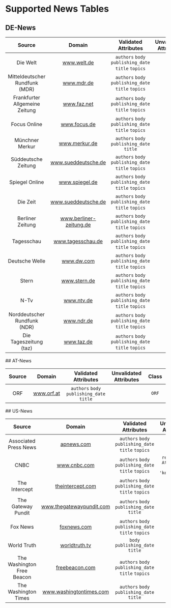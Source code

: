 # Supported News Tables

## DE-News
<table class="source de">
	<thread>
		<tr>
			<th>Source</th>
			<th>Domain</th>
			<th>Validated Attributes</th>
			<th>Unvalidated Attributes</th>
			<th>Class</th>
		</tr>
	</thread>
	<tbody>
		<tr>
			<td style="text-align: center; width: 200px">
				Die Welt
			</td>
			<td style="text-align: center; width: 200px">
				<a href="https://www.welt.de/">
					<span>www.welt.de</span>
				</a>
			</td>
			<td style="text-align: center; width: 200px">
				<code>authors</code>
				<code>body</code>
				<code>publishing_date</code>
				<code>title</code>
				<code>topics</code>
			</td>
			<td style="text-align: center; width: 200px">
			</td>
			<td style="text-align: center; width: 200px">
				<code>DieWelt</code>
			</td>
		</tr>
		<tr>
			<td style="text-align: center; width: 200px">
				Mitteldeutscher Rundfunk (MDR)
			</td>
			<td style="text-align: center; width: 200px">
				<a href="https://www.mdr.de/">
					<span>www.mdr.de</span>
				</a>
			</td>
			<td style="text-align: center; width: 200px">
				<code>authors</code>
				<code>body</code>
				<code>publishing_date</code>
				<code>title</code>
				<code>topics</code>
			</td>
			<td style="text-align: center; width: 200px">
			</td>
			<td style="text-align: center; width: 200px">
				<code>MDR</code>
			</td>
		</tr>
		<tr>
			<td style="text-align: center; width: 200px">
				Frankfurter Allgemeine Zeitung
			</td>
			<td style="text-align: center; width: 200px">
				<a href="https://www.faz.net/">
					<span>www.faz.net</span>
				</a>
			</td>
			<td style="text-align: center; width: 200px">
				<code>authors</code>
				<code>body</code>
				<code>publishing_date</code>
				<code>title</code>
				<code>topics</code>
			</td>
			<td style="text-align: center; width: 200px">
			</td>
			<td style="text-align: center; width: 200px">
				<code>FAZ</code>
			</td>
		</tr>
		<tr>
			<td style="text-align: center; width: 200px">
				Focus Online
			</td>
			<td style="text-align: center; width: 200px">
				<a href="https://www.focus.de/">
					<span>www.focus.de</span>
				</a>
			</td>
			<td style="text-align: center; width: 200px">
				<code>authors</code>
				<code>body</code>
				<code>publishing_date</code>
				<code>title</code>
				<code>topics</code>
			</td>
			<td style="text-align: center; width: 200px">
			</td>
			<td style="text-align: center; width: 200px">
				<code>Focus</code>
			</td>
		</tr>
		<tr>
			<td style="text-align: center; width: 200px">
				Münchner Merkur
			</td>
			<td style="text-align: center; width: 200px">
				<a href="https://www.merkur.de/">
					<span>www.merkur.de</span>
				</a>
			</td>
			<td style="text-align: center; width: 200px">
				<code>authors</code>
				<code>body</code>
				<code>publishing_date</code>
				<code>title</code>
			</td>
			<td style="text-align: center; width: 200px">
			</td>
			<td style="text-align: center; width: 200px">
				<code>Merkur</code>
			</td>
		</tr>
		<tr>
			<td style="text-align: center; width: 200px">
				Süddeutsche Zeitung
			</td>
			<td style="text-align: center; width: 200px">
				<a href="https://www.sueddeutsche.de/">
					<span>www.sueddeutsche.de</span>
				</a>
			</td>
			<td style="text-align: center; width: 200px">
				<code>authors</code>
				<code>body</code>
				<code>publishing_date</code>
				<code>title</code>
				<code>topics</code>
			</td>
			<td style="text-align: center; width: 200px">
			</td>
			<td style="text-align: center; width: 200px">
				<code>SZ</code>
			</td>
		</tr>
		<tr>
			<td style="text-align: center; width: 200px">
				Spiegel Online
			</td>
			<td style="text-align: center; width: 200px">
				<a href="https://www.spiegel.de/">
					<span>www.spiegel.de</span>
				</a>
			</td>
			<td style="text-align: center; width: 200px">
				<code>authors</code>
				<code>body</code>
				<code>publishing_date</code>
				<code>title</code>
				<code>topics</code>
			</td>
			<td style="text-align: center; width: 200px">
			</td>
			<td style="text-align: center; width: 200px">
				<code>SpiegelOnline</code>
			</td>
		</tr>
		<tr>
			<td style="text-align: center; width: 200px">
				Die Zeit
			</td>
			<td style="text-align: center; width: 200px">
				<a href="https://www.sueddeutsche.de/">
					<span>www.sueddeutsche.de</span>
				</a>
			</td>
			<td style="text-align: center; width: 200px">
				<code>authors</code>
				<code>body</code>
				<code>publishing_date</code>
				<code>title</code>
				<code>topics</code>
			</td>
			<td style="text-align: center; width: 200px">
			</td>
			<td style="text-align: center; width: 200px">
				<code>DieZeit</code>
			</td>
		</tr>
		<tr>
			<td style="text-align: center; width: 200px">
				Berliner Zeitung
			</td>
			<td style="text-align: center; width: 200px">
				<a href="https://www.berliner-zeitung.de/">
					<span>www.berliner-zeitung.de</span>
				</a>
			</td>
			<td style="text-align: center; width: 200px">
				<code>authors</code>
				<code>body</code>
				<code>publishing_date</code>
				<code>title</code>
				<code>topics</code>
			</td>
			<td style="text-align: center; width: 200px">
			</td>
			<td style="text-align: center; width: 200px">
				<code>BerlinerZeitung</code>
			</td>
		</tr>
		<tr>
			<td style="text-align: center; width: 200px">
				Tagesschau
			</td>
			<td style="text-align: center; width: 200px">
				<a href="https://www.tagesschau.de/">
					<span>www.tagesschau.de</span>
				</a>
			</td>
			<td style="text-align: center; width: 200px">
				<code>authors</code>
				<code>body</code>
				<code>publishing_date</code>
				<code>title</code>
				<code>topics</code>
			</td>
			<td style="text-align: center; width: 200px">
			</td>
			<td style="text-align: center; width: 200px">
				<code>Tagesschau</code>
			</td>
		</tr>
		<tr>
			<td style="text-align: center; width: 200px">
				Deutsche Welle
			</td>
			<td style="text-align: center; width: 200px">
				<a href="https://www.dw.com/">
					<span>www.dw.com</span>
				</a>
			</td>
			<td style="text-align: center; width: 200px">
				<code>authors</code>
				<code>body</code>
				<code>publishing_date</code>
				<code>title</code>
				<code>topics</code>
			</td>
			<td style="text-align: center; width: 200px">
			</td>
			<td style="text-align: center; width: 200px">
				<code>DW</code>
			</td>
		</tr>
		<tr>
			<td style="text-align: center; width: 200px">
				Stern
			</td>
			<td style="text-align: center; width: 200px">
				<a href="https://www.stern.de/">
					<span>www.stern.de</span>
				</a>
			</td>
			<td style="text-align: center; width: 200px">
				<code>authors</code>
				<code>body</code>
				<code>publishing_date</code>
				<code>title</code>
				<code>topics</code>
			</td>
			<td style="text-align: center; width: 200px">
			</td>
			<td style="text-align: center; width: 200px">
				<code>Stern</code>
			</td>
		</tr>
		<tr>
			<td style="text-align: center; width: 200px">
				N-Tv
			</td>
			<td style="text-align: center; width: 200px">
				<a href="https://www.ntv.de/">
					<span>www.ntv.de</span>
				</a>
			</td>
			<td style="text-align: center; width: 200px">
				<code>authors</code>
				<code>body</code>
				<code>publishing_date</code>
				<code>title</code>
				<code>topics</code>
			</td>
			<td style="text-align: center; width: 200px">
			</td>
			<td style="text-align: center; width: 200px">
				<code>NTV</code>
			</td>
		</tr>
		<tr>
			<td style="text-align: center; width: 200px">
				Norddeutscher Rundfunk (NDR)
			</td>
			<td style="text-align: center; width: 200px">
				<a href="https://www.ndr.de/">
					<span>www.ndr.de</span>
				</a>
			</td>
			<td style="text-align: center; width: 200px">
				<code>authors</code>
				<code>body</code>
				<code>publishing_date</code>
				<code>title</code>
				<code>topics</code>
			</td>
			<td style="text-align: center; width: 200px">
			</td>
			<td style="text-align: center; width: 200px">
				<code>NDR</code>
			</td>
		</tr>
		<tr>
			<td style="text-align: center; width: 200px">
				Die Tageszeitung (taz)
			</td>
			<td style="text-align: center; width: 200px">
				<a href="https://www.taz.de/">
					<span>www.taz.de</span>
				</a>
			</td>
			<td style="text-align: center; width: 200px">
				<code>authors</code>
				<code>body</code>
				<code>publishing_date</code>
				<code>title</code>
				<code>topics</code>
			</td>
			<td style="text-align: center; width: 200px">
			</td>
			<td style="text-align: center; width: 200px">
				<code>Taz</code>
			</td>
		</tr>
	</tbody>
</table>
## AT-News
<table class="source at">
	<thread>
		<tr>
			<th>Source</th>
			<th>Domain</th>
			<th>Validated Attributes</th>
			<th>Unvalidated Attributes</th>
			<th>Class</th>
		</tr>
	</thread>
	<tbody>
		<tr>
			<td style="text-align: center; width: 200px">
				ORF
			</td>
			<td style="text-align: center; width: 200px">
				<a href="https://www.orf.at">
					<span>www.orf.at</span>
				</a>
			</td>
			<td style="text-align: center; width: 200px">
				<code>authors</code>
				<code>body</code>
				<code>publishing_date</code>
				<code>title</code>
			</td>
			<td style="text-align: center; width: 200px">
			</td>
			<td style="text-align: center; width: 200px">
				<code>ORF</code>
			</td>
		</tr>
	</tbody>
</table>
## US-News
<table class="source us">
	<thread>
		<tr>
			<th>Source</th>
			<th>Domain</th>
			<th>Validated Attributes</th>
			<th>Unvalidated Attributes</th>
			<th>Class</th>
		</tr>
	</thread>
	<tbody>
		<tr>
			<td style="text-align: center; width: 200px">
				Associated Press News
			</td>
			<td style="text-align: center; width: 200px">
				<a href="https://apnews.com/">
					<span>apnews.com</span>
				</a>
			</td>
			<td style="text-align: center; width: 200px">
				<code>authors</code>
				<code>body</code>
				<code>publishing_date</code>
				<code>title</code>
				<code>topics</code>
			</td>
			<td style="text-align: center; width: 200px">
			</td>
			<td style="text-align: center; width: 200px">
				<code>APNews</code>
			</td>
		</tr>
		<tr>
			<td style="text-align: center; width: 200px">
				CNBC
			</td>
			<td style="text-align: center; width: 200px">
				<a href="https://www.cnbc.com/">
					<span>www.cnbc.com</span>
				</a>
			</td>
			<td style="text-align: center; width: 200px">
				<code>authors</code>
				<code>body</code>
				<code>publishing_date</code>
				<code>title</code>
				<code>topics</code>
			</td>
			<td style="text-align: center; width: 200px">
				<code>registered Attribute: <function CNBCParser.key_points at 0x0000021DA2A14940> --> 'key_points'</code>
			</td>
			<td style="text-align: center; width: 200px">
				<code>CNBC</code>
			</td>
		</tr>
		<tr>
			<td style="text-align: center; width: 200px">
				The Intercept
			</td>
			<td style="text-align: center; width: 200px">
				<a href="https://theintercept.com/">
					<span>theintercept.com</span>
				</a>
			</td>
			<td style="text-align: center; width: 200px">
				<code>authors</code>
				<code>body</code>
				<code>publishing_date</code>
				<code>title</code>
				<code>topics</code>
			</td>
			<td style="text-align: center; width: 200px">
			</td>
			<td style="text-align: center; width: 200px">
				<code>TheIntercept</code>
			</td>
		</tr>
		<tr>
			<td style="text-align: center; width: 200px">
				The Gateway Pundit
			</td>
			<td style="text-align: center; width: 200px">
				<a href="https://www.thegatewaypundit.com/">
					<span>www.thegatewaypundit.com</span>
				</a>
			</td>
			<td style="text-align: center; width: 200px">
				<code>authors</code>
				<code>body</code>
				<code>publishing_date</code>
				<code>title</code>
			</td>
			<td style="text-align: center; width: 200px">
			</td>
			<td style="text-align: center; width: 200px">
				<code>TheGatewayPundit</code>
			</td>
		</tr>
		<tr>
			<td style="text-align: center; width: 200px">
				Fox News
			</td>
			<td style="text-align: center; width: 200px">
				<a href="https://foxnews.com/">
					<span>foxnews.com</span>
				</a>
			</td>
			<td style="text-align: center; width: 200px">
				<code>authors</code>
				<code>body</code>
				<code>publishing_date</code>
				<code>title</code>
				<code>topics</code>
			</td>
			<td style="text-align: center; width: 200px">
			</td>
			<td style="text-align: center; width: 200px">
				<code>FoxNews</code>
			</td>
		</tr>
		<tr>
			<td style="text-align: center; width: 200px">
				World Truth
			</td>
			<td style="text-align: center; width: 200px">
				<a href="https://worldtruth.tv/">
					<span>worldtruth.tv</span>
				</a>
			</td>
			<td style="text-align: center; width: 200px">
				<code>body</code>
				<code>publishing_date</code>
				<code>title</code>
			</td>
			<td style="text-align: center; width: 200px">
			</td>
			<td style="text-align: center; width: 200px">
				<code>WorldTruth</code>
			</td>
		</tr>
		<tr>
			<td style="text-align: center; width: 200px">
				The Washington Free Beacon
			</td>
			<td style="text-align: center; width: 200px">
				<a href="https://freebeacon.com/">
					<span>freebeacon.com</span>
				</a>
			</td>
			<td style="text-align: center; width: 200px">
				<code>authors</code>
				<code>body</code>
				<code>publishing_date</code>
				<code>title</code>
				<code>topics</code>
			</td>
			<td style="text-align: center; width: 200px">
			</td>
			<td style="text-align: center; width: 200px">
				<code>FreeBeacon</code>
			</td>
		</tr>
		<tr>
			<td style="text-align: center; width: 200px">
				The Washington Times
			</td>
			<td style="text-align: center; width: 200px">
				<a href="https://www.washingtontimes.com/">
					<span>www.washingtontimes.com</span>
				</a>
			</td>
			<td style="text-align: center; width: 200px">
				<code>authors</code>
				<code>body</code>
				<code>publishing_date</code>
				<code>title</code>
			</td>
			<td style="text-align: center; width: 200px">
			</td>
			<td style="text-align: center; width: 200px">
				<code>WashingtonTimes</code>
			</td>
		</tr>
	</tbody>
</table>
